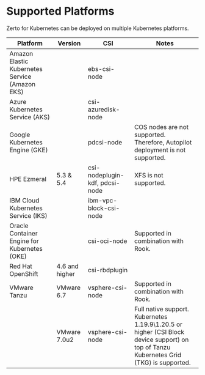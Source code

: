 # Supported Platforms

Zerto for Kubernetes can be deployed on multiple Kubernetes platforms.

| Platform                             | Version  |  CSI| Notes |
| ------------------------------------ |--|--- |--- |
| Amazon Elastic Kubernetes Service (Amazon EKS)|  | ebs-csi-node |   |
| Azure Kubernetes Service (AKS)|   |  csi-azuredisk-node   |  |
| Google Kubernetes Engine (GKE)|   | pdcsi-node | COS nodes are not supported. Therefore, Autopilot deployment is not supported.|  |
| HPE Ezmeral | 5.3 & 5.4 |csi-nodeplugin-kdf, pdcsi-node| XFS is not supported. |
| IBM Cloud Kubernetes Service (IKS) |  | ibm-vpc-block-csi-node |   |
| Oracle Container Engine for Kubernetes (OKE) |   |csi-oci-node |Supported in combination with Rook. |
| Red Hat OpenShift | 4.6 and higher  |csi-rbdplugin  |  |
| VMware Tanzu  | VMware 6.7 | vsphere-csi-node |Supported in combination with Rook. |
|   | VMware 7.0u2 |vsphere-csi-node |Full native support. <br> Kubernetes 1.19.9\1.20.5 or higher (CSI Block device support) on top of Tanzu Kubernetes Grid (TKG) is supported.  ||



